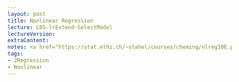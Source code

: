 ```yaml
---
layout: post
title: Nonlinear Regression
lecture: L05-lrExtend-SelectModel
lectureVersion:  
extraContent:
notes: <a href="https://stat.ethz.ch/~stahel/courses/cheming/nlreg10E.pdf"> Useful </a> + <a href="http://scikit-learn.org/stable/model_selection.html"> API </a> 
tags:
- 2Regression
- Nonlinear
---
```

